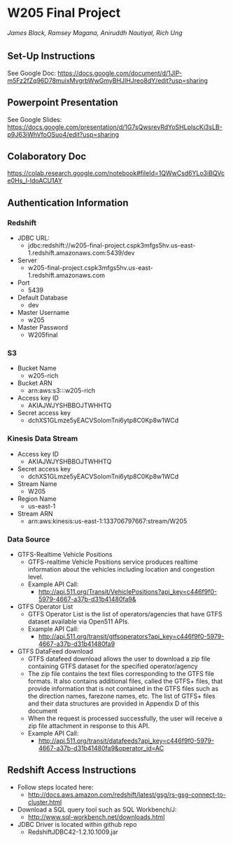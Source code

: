 # W205 Final Project
###### James Black, Ramsey Magana, Aniruddh Nautiyal, Rich Ung

## Set-Up Instructions
See Google Doc: https://docs.google.com/document/d/1JIP-m5Fz2fZq96D78muixMvgrbWwGmyBHJIHJreo8dY/edit?usp=sharing

## Powerpoint Presentation
See Google Slides: https://docs.google.com/presentation/d/1G7sQwsrevRdYoSHLpIscKi3sLB-p9J63iWhVfoOSuo4/edit?usp=sharing

## Colaboratory Doc
https://colab.research.google.com/notebook#fileId=1QWwCsd6YLo3iBQVce0Hs_I-ldoACU1AY

## Authentication Information
### Redshift
* JDBC URL:
  * jdbc:redshift://w205-final-project.cspk3mfgs5hv.us-east-1.redshift.amazonaws.com:5439/dev
* Server
  * w205-final-project.cspk3mfgs5hv.us-east-1.redshift.amazonaws.com
* Port
  * 5439
* Default Database
  * dev
* Master Username
  * w205
* Master Password
  * W205final

### S3
* Bucket Name
  * w205-rich
* Bucket ARN
  * arn:aws:s3:::w205-rich
* Access key ID
  * AKIAJWJYSHBBOJTWHHTQ
* Secret access key
  * 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

### Kinesis Data Stream
* Access key ID
  * AKIAJWJYSHBBOJTWHHTQ
* Secret access key
  * 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
* Stream Name
  * W205
* Region Name
  * us-east-1
* Stream ARN
  * arn:aws:kinesis:us-east-1:133706797667:stream/W205

### Data Source
* GTFS-Realtime Vehicle Positions
  * GTFS-realtime Vehicle Positions service produces realtime information about the vehicles including location and congestion level.
  * Example API Call:
    * http://api.511.org/Transit/VehiclePositions?api_key=c446f9f0-5979-4667-a37b-d31b41480fa9&
* GTFS Operator List
  * GTFS Operator List is the list of operators/agencies that have GTFS dataset available via Open511 APIs.
  * Example API Call:
    * http://api.511.org/transit/gtfsoperators?api_key=c446f9f0-5979-4667-a37b-d31b41480fa9
* GTFS DataFeed download
  * GTFS datafeed download allows the user to download a zip file containing GTFS dataset for the specified operator/agency
  * The zip file contains the text files corresponding to the GTFS file formats. It also contains additional files, called the GTFS+ files, that provide information that is not contained in the GTFS files such as the direction names, farezone names, etc. The list of GTFS+ files and their data structures are provided in Appendix D of this document
  * When the request is processed successfully, the user will receive a zip file attachment in response to this API.
  * Example API Call:
    * http://api.511.org/transit/datafeeds?api_key=c446f9f0-5979-4667-a37b-d31b41480fa9&operator_id=AC

## Redshift Access Instructions
* Follow steps located here:
  * http://docs.aws.amazon.com/redshift/latest/gsg/rs-gsg-connect-to-cluster.html
* Download a SQL query tool such as SQL Workbench/J:
  * http://www.sql-workbench.net/downloads.html
* JDBC Driver is located within github repo
  * RedshiftJDBC42-1.2.10.1009.jar
